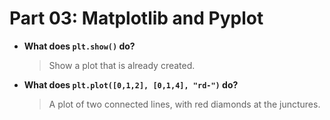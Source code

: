 # Part 03: Matplotlib and Pyplot

- **What does `plt.show()` do?**
    > Show a plot that is already created.

- **What does `plt.plot([0,1,2], [0,1,4], "rd-")` do?**
    > A plot of two connected lines, with red diamonds at the junctures.
